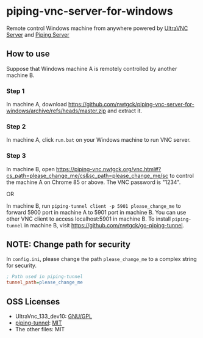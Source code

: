 # piping-vnc-server-for-windows

Remote control Windows machine from anywhere powered by [UltraVNC Server](https://www.uvnc.com/) and [Piping Server](https://github.com/nwtgck/piping-server)

## How to use

Suppose that Windows machine A is remotely controlled by another machine B.

### Step 1

In machine A, download <https://github.com/nwtgck/piping-vnc-server-for-windows/archive/refs/heads/master.zip> and extract it.

### Step 2

In machine A, click `run.bat` on your Windows machine to run VNC server.

### Step 3

In machine B, open <https://piping-vnc.nwtgck.org/vnc.html#?cs_path=please_change_me/cs&sc_path=please_change_me/sc> to control the machine A on Chrome 85 or above. The VNC password is "1234".

OR

In machine B, run `piping-tunnel client -p 5901 please_change_me` to forward 5900 port in machine A to 5901 port in machine B. You can use other VNC client to access localhost:5901 in machine B. To install `piping-tunnel` in machine B, visit <https://github.com/nwtgck/go-piping-tunnel>.

## NOTE: Change path for security

In `config.ini`, please change the path `please_change_me` to a complex string for security.

```ini
; Path used in piping-tunnel
tunnel_path=please_change_me
```

## OSS Licenses

* UltraVnc_133_dev10: [GNU/GPL](https://github.com/ultravnc/UltraVNC/blob/main/LICENSE)
* [piping-tunnel](https://github.com/nwtgck/go-piping-tunnel): [MIT](https://github.com/nwtgck/go-piping-tunnel/blob/develop/LICENSE)
* The other files: MIT
